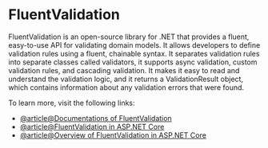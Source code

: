 # FluentValidation

FluentValidation is an open-source library for .NET that provides a fluent, easy-to-use API for validating domain models. It allows developers to define validation rules using a fluent, chainable syntax. It separates validation rules into separate classes called validators, it supports async validation, custom validation rules, and cascading validation. It makes it easy to read and understand the validation logic, and it returns a ValidationResult object, which contains information about any validation errors that were found.

To learn more, visit the following links:

- [@article@Documentations of FluentValidation](https://docs.fluentvalidation.net/en/latest/)
- [@article@FluentValidation in ASP.NET Core](https://docs.fluentvalidation.net/en/latest/aspnet.html)
- [@article@Overview of FluentValidation in ASP.NET Core](https://code-maze.com/fluentvalidation-in-aspnet/)
